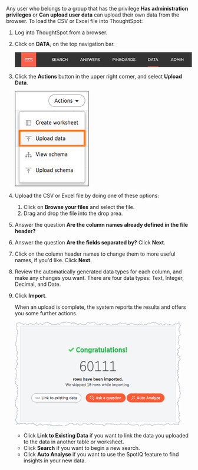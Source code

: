 Any user who belongs to a group that has the privilege **Has administration privileges** or **Can upload user data** can upload their own data from the browser. To load the CSV or Excel file into ThoughtSpot:

1. Log into ThoughtSpot from a browser.
2. Click on **DATA**, on the top navigation bar.

   ![](/pages/images/data_icon.png "Data")

3. Click the **Actions** button in the upper right corner, and select **Upload Data**.

   ![](/pages/images/new_imported_data.png "Upload data")

4. Upload the CSV or Excel file by doing one of these options:
    1. Click on **Browse your files** and select the file.
    2. Drag and drop the file into the drop area.
5. Answer the question **Are the column names already defined in the file header?**
6. Answer the question **Are the fields separated by?** Click **Next**.
7. Click on the column header names to change them to more useful names, if you'd like. Click **Next**.
8. Review the automatically generated data types for each column, and make any changes you want.
   There are four data types: Text, Integer, Decimal, and Date.
9. Click **Import**.

    When an upload is complete, the system reports the results and offers you some further actions.

     ![](/pages/images/spotiq-upload.png "Auto Analyse")

    * Click **Link to Existing Data** if you want to link the data you uploaded to the data in another table or worksheet.
    * Click **Search** if you want to begin a new search.
    * Click **Auto Analyse** if you want to use the SpotIQ feature to find insights in your new data.

